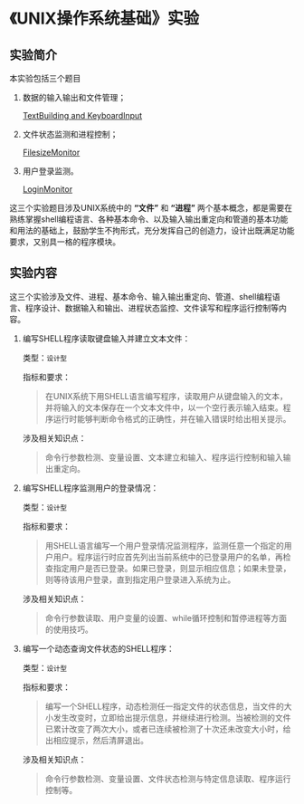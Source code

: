 # 《UNIX操作系统基础》实验

## 实验简介

本实验包括三个题目

1. 数据的输入输出和文件管理；

    [TextBuilding and KeyboardInput](./TextBuilding%20and%20KeyboardInput)

2. 文件状态监测和进程控制；

    [FilesizeMonitor](./FilesizeMonitor)

3. 用户登录监测。

    [LoginMonitor](./LoginMonitor)

这三个实验题目涉及UNIX系统中的 **“文件”** 和 **“进程”** 两个基本概念，都是需要在熟练掌握shell编程语言、各种基本命令、以及输入输出重定向和管道的基本功能和用法的基础上，鼓励学生不拘形式，充分发挥自己的创造力，设计出既满足功能要求，又别具一格的程序模块。

## 实验内容

这三个实验涉及文件、进程、基本命令、输入输出重定向、管道、shell编程语言、程序设计、数据输入和输出、进程状态监控、文件读写和程序运行控制等内容。

1. 编写SHELL程序读取键盘输入并建立文本文件：

    类型：`设计型`

    指标和要求：

    > 在UNIX系统下用SHELL语言编写程序，读取用户从键盘输入的文本，并将输入的文本保存在一个文本文件中，以一个空行表示输入结束。程序运行时能够判断命令格式的正确性，并在输入错误时给出相关提示。

    涉及相关知识点：

    > 命令行参数检测、变量设置、文本建立和输入、程序运行控制和输入输出重定向。

2. 编写SHELL程序监测用户的登录情况：

    类型：`设计型`

    指标和要求：

    > 用SHELL语言编写一个用户登录情况监测程序，监测任意一个指定的用户用户。程序运行时应首先列出当前系统中的已登录用户的名单，再检查指定用户是否已登录。如果已登录，则显示相应信息；如果未登录，则等待该用户登录，直到指定用户登录进入系统为止。

    涉及相关知识点：

    > 命令行参数读取、用户变量的设置、while循环控制和暂停进程等方面的使用技巧。

3. 编写一个动态查询文件状态的SHELL程序：

    类型：`设计型`

    指标和要求：

    > 编写一个SHELL程序，动态检测任一指定文件的状态信息，当文件的大小发生改变时，立即给出提示信息，并继续进行检测。当被检测的文件已累计改变了两次大小，或者已连续被检测了十次还未改变大小时，给出相应提示，然后清屏退出。

    涉及相关知识点：

    > 命令行参数检测、变量设置、文件状态检测与特定信息读取、程序运行控制等。
